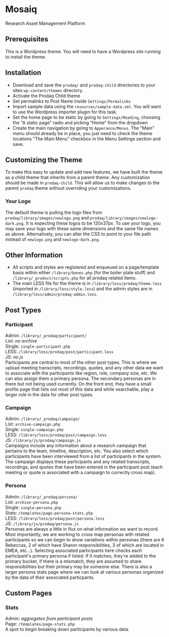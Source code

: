 
# Mosaiq
Research Asset Management Platform

## Prerequisites
This is a Wordpress theme. You will need to have a Wordpress site running to install the theme. 

## Installation
* Download and save the `prodaq/` and `prodaq-child` directories to your sites `wp-content/themes` directory.
* Activate the Prodaq Child theme
* Set permalinks to Post Name inside `Settings/Permalinks`
* Import sample data using the `resources/sample-data.xml`. You will want to use the Wordpress importer plugin for this task.
* Set the home page to be static by going to `Settings/Reading`, choosing the "A static page" radio and picking "Home" from the dropdown
* Create the main navigation by going to `Apperance/Menus`. The "Main" menu should already be in place, you just need to check the theme locations "The Main Menu" checkbox in the Menu Settings section and save.

## Customizing the Theme
To make this easy to update and add new features, we have built the theme as a child theme that inherits from a parent theme. Any customization should be made in `prodaq-child`. This will allow us to make changes to the parent `prodaq` theme without overriding your customizations.

### Your Logo
The default theme is pulling the logo files from `prodaq/library/images/newlogo.png` and `prodaq/library/images/newlogo-dark.png`. It is expecting these logos to be 120x37px. To use your logo, you may save your logo with these same dimensions and the same file names as above. Alternatively, you can alter the CSS to point to your file path instead of `newlogo.png` and `newlogo-dark.png`.

## Other Information
* All scripts and styles are registered and enqueued on a page/template basis within either `/library/bones.php` (for the boiler plate stuff) and `/library/_product/scripts.php` for all prodaq related items.
* The main LESS file for the theme is in `/library/less/prodaq/theme.less` (imported in `/library/less/style.less`) and the admin styles are in `/library/less/admin/prodaq-admin.less`.


## Post Types

### Participant
Admin: `/library/_prodaq/participant/`  
List: *no archive*   
Single: `single-participant.php`  
LESS: `/library/less/prodaq/post/participant.less`   
JS: *no js*   
Participants are central to most of the other post types. This is where we upload meeting transcripts, recordings, quotes, and any other data we want to associate with the participants like region, role, company size, etc. We can also assign them a primary persona. The secondary personas are in there but not being used currently. On the front end, they have a small profile page that lists out most of this data and while searchable, play a larger role in the data for other post types.

### Campaign
Admin: `/library/_prodaq/campaign/`   
List: `archive-campaign.php`  
Single: `single-campaign.php`  
LESS: `/library/less/prodaq/post/campaign.less`   
JS: `/library/js/prodaq/campaign.js`   
Campaigns include any information about a research campaign that pertains to the team, timeline, description, etc. You also select which participants have been interviewed from a list of participants in the system. The campaign displays these participants and any related transcripts, recordings, and quotes that have been entered in the participant post (each meeting or quote is associated with a campaign to correctly cross map).

### Persona
Admin: `/library/_prodaq/persona/`   
List: `archive-persona.php`  
Single: `single-persona.php`  
Stats: `/templates/page-persona-stats.php`  
LESS: `/library/less/prodaq/post/persona.less`   
JS: `/library/js/prodaq/persona.js`   
Personas are always a little in flux on what information we want to record. Most importantly, we are working to cross map personas with related participants so we can begin to show variations within personas (there are 6 Rebeccas, 2 of which have Sharon responsibilities, 3 of which are located in EMEA, etc...). Selecting associated participants here checks each participant's primary persona if listed. If it matches, they're added to the primary bucket, if there is a mismatch, they are assumed to share responsibilities but their primary may be someone else. There is also a larger persona stats page where we can look at various personas organized by the data of their associated particpants.

## Custom Pages

### Stats
Admin: *aggregates from participant posts*   
Page: `/templates/page-stats.php`   
A spot to begin breaking down participants by various data.

